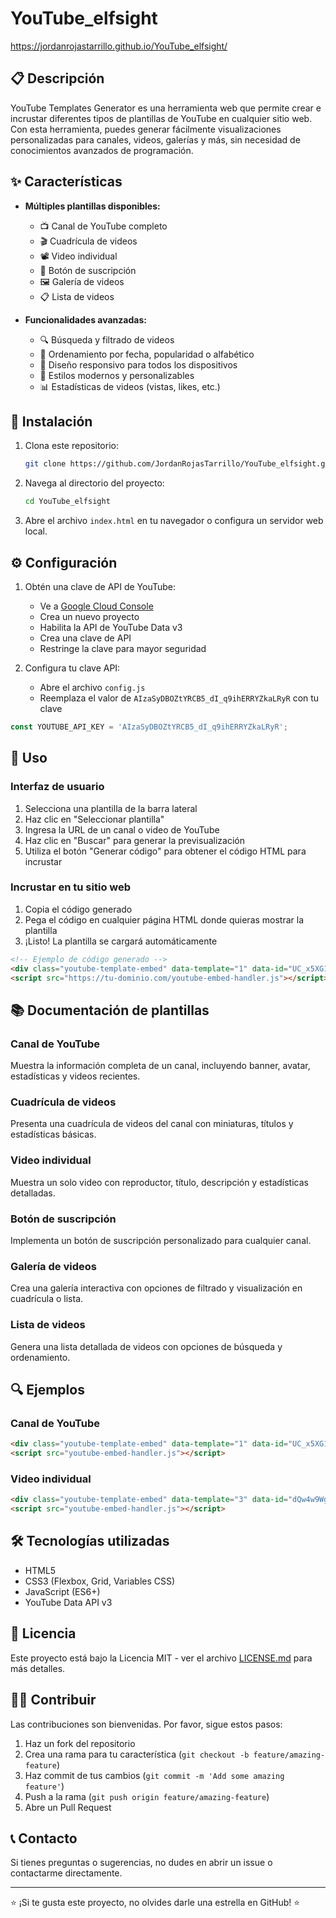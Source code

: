 # YouTube_elfsight
https://jordanrojastarrillo.github.io/YouTube_elfsight/


## 📋 Descripción

YouTube Templates Generator es una herramienta web que permite crear e incrustar diferentes tipos de plantillas de YouTube en cualquier sitio web. Con esta herramienta, puedes generar fácilmente visualizaciones personalizadas para canales, videos, galerías y más, sin necesidad de conocimientos avanzados de programación.

## ✨ Características

- **Múltiples plantillas disponibles:**
  - 📺 Canal de YouTube completo
  - 🎬 Cuadrícula de videos
  - 📽️ Video individual
  - 🔔 Botón de suscripción
  - 🖼️ Galería de videos
  - 📋 Lista de videos

- **Funcionalidades avanzadas:**
  - 🔍 Búsqueda y filtrado de videos
  - 🔄 Ordenamiento por fecha, popularidad o alfabético
  - 📱 Diseño responsivo para todos los dispositivos
  - 🎨 Estilos modernos y personalizables
  - 📊 Estadísticas de videos (vistas, likes, etc.)

## 🚀 Instalación

1. Clona este repositorio:
   ```bash
   git clone https://github.com/JordanRojasTarrillo/YouTube_elfsight.git
   ```

2. Navega al directorio del proyecto:
   ```bash
   cd YouTube_elfsight
   ```

3. Abre el archivo `index.html` en tu navegador o configura un servidor web local.

## ⚙️ Configuración

1. Obtén una clave de API de YouTube:
   - Ve a [Google Cloud Console](https://console.cloud.google.com/)
   - Crea un nuevo proyecto
   - Habilita la API de YouTube Data v3
   - Crea una clave de API
   - Restringe la clave para mayor seguridad

2. Configura tu clave API:
   - Abre el archivo `config.js`
   - Reemplaza el valor de `AIzaSyDBOZtYRCB5_dI_q9ihERRYZkaLRyR` con tu clave

```javascript
const YOUTUBE_API_KEY = 'AIzaSyDBOZtYRCB5_dI_q9ihERRYZkaLRyR';
```

## 🔧 Uso

### Interfaz de usuario

1. Selecciona una plantilla de la barra lateral
2. Haz clic en "Seleccionar plantilla"
3. Ingresa la URL de un canal o video de YouTube
4. Haz clic en "Buscar" para generar la previsualización
5. Utiliza el botón "Generar código" para obtener el código HTML para incrustar

### Incrustar en tu sitio web

1. Copia el código generado
2. Pega el código en cualquier página HTML donde quieras mostrar la plantilla
3. ¡Listo! La plantilla se cargará automáticamente

```html
<!-- Ejemplo de código generado -->
<div class="youtube-template-embed" data-template="1" data-id="UC_x5XG1OV2P6uZZ5FSM9Ttw"></div>
<script src="https://tu-dominio.com/youtube-embed-handler.js"></script>
```

## 📚 Documentación de plantillas

### Canal de YouTube

Muestra la información completa de un canal, incluyendo banner, avatar, estadísticas y videos recientes.

### Cuadrícula de videos

Presenta una cuadrícula de videos del canal con miniaturas, títulos y estadísticas básicas.

### Video individual

Muestra un solo video con reproductor, título, descripción y estadísticas detalladas.

### Botón de suscripción

Implementa un botón de suscripción personalizado para cualquier canal.

### Galería de videos

Crea una galería interactiva con opciones de filtrado y visualización en cuadrícula o lista.

### Lista de videos

Genera una lista detallada de videos con opciones de búsqueda y ordenamiento.

## 🔍 Ejemplos

### Canal de YouTube
```html
<div class="youtube-template-embed" data-template="1" data-id="UC_x5XG1OV2P6uZZ5FSM9Ttw"></div>
<script src="youtube-embed-handler.js"></script>
```

### Video individual
```html
<div class="youtube-template-embed" data-template="3" data-id="dQw4w9WgXcQ"></div>
<script src="youtube-embed-handler.js"></script>
```

## 🛠️ Tecnologías utilizadas

- HTML5
- CSS3 (Flexbox, Grid, Variables CSS)
- JavaScript (ES6+)
- YouTube Data API v3

## 📄 Licencia

Este proyecto está bajo la Licencia MIT - ver el archivo [LICENSE.md](LICENSE.md) para más detalles.

## 👨‍💻 Contribuir

Las contribuciones son bienvenidas. Por favor, sigue estos pasos:

1. Haz un fork del repositorio
2. Crea una rama para tu característica (`git checkout -b feature/amazing-feature`)
3. Haz commit de tus cambios (`git commit -m 'Add some amazing feature'`)
4. Push a la rama (`git push origin feature/amazing-feature`)
5. Abre un Pull Request

## 📞 Contacto

Si tienes preguntas o sugerencias, no dudes en abrir un issue o contactarme directamente.

---

⭐️ ¡Si te gusta este proyecto, no olvides darle una estrella en GitHub! ⭐️
